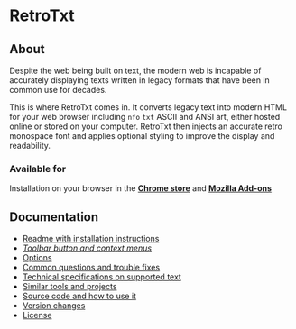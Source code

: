 # RetroTxt## AboutDespite the web being built on text, the modern web is incapable of accurately displaying texts written in legacy formats that have been in common use for decades.This is where RetroTxt comes in. It converts legacy text into modern HTML for your web browser including `nfo` `txt` ASCII and ANSI art, either hosted online or stored on your computer. RetroTxt then injects an accurate retro monospace font and applies optional styling to improve the display and readability.### Available forInstallation on your browser in the [**Chrome store**](https://chrome.google.com/webstore/detail/retrotxt/gkjkgilckngllkopkogcaiojfajanahn) and [**Mozilla Add-ons**](https://addons.mozilla.org/en-US/firefox/addon/retrotxt/)## Documentation- [Readme with installation instructions](../README.md)- *[Toolbar button and context menus](menus.md)*- [Options](options.md)- [Common questions and trouble fixes](qa.md)- [Technical specifications on supported text](technical.md)- [Similar tools and projects](other_projects.md)- [Source code and how to use it](source_code.md)- [Version changes](changes.md)- [License](../LICENSE.md)